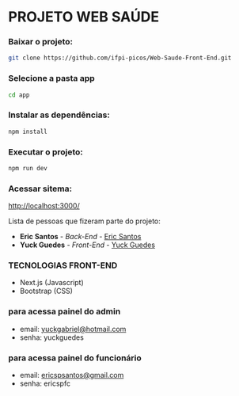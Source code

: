 # PROJETO WEB SAÚDE

### Baixar o projeto:
```bash
git clone https://github.com/ifpi-picos/Web-Saude-Front-End.git
```
### Selecione a pasta app
```bash
cd app
```
### Instalar as dependências: 
```bash
npm install
```
### Executar o projeto:
```bash
npm run dev 
```
### Acessar sitema:
[http://localhost:3000/](http://localhost:3000/)

Lista de pessoas que fizeram parte do projeto:

* **Eric Santos** - *Back-End* - [Eric Santos](https://github.com/Eric-Developer/eric-developer)
* **Yuck Guedes** - *Front-End* - [Yuck Guedes](https://github.com/linkParaPerfil)

### TECNOLOGIAS FRONT-END

- Next.js (Javascript)
- Bootstrap (CSS)

### para acessa painel do admin
- email: yuckgabriel@hotmail.com
- senha: yuckguedes

### para acessa painel do funcionário
- email: ericspsantos@gmail.com
- senha: ericspfc
